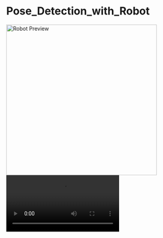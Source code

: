 # Pose_Detection_with_Robot

<img src="render_img.png" alt="Robot Preview" width="400"/>
<video src="demo_clip.mp4"/>
[![Robot Preview](render_img.png)](demo_clip.mp4)
[![Robot Preview](render_img.png)](https://raw.githubusercontent.com/Phani943/Pose_Detection_with_Robot/main/demo_clip.mp4)

